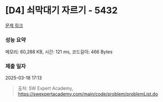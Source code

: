 # [D4] 쇠막대기 자르기 - 5432 

[문제 링크](https://swexpertacademy.com/main/code/problem/problemDetail.do?contestProbId=AWVl47b6DGMDFAXm) 

### 성능 요약

메모리: 60,288 KB, 시간: 121 ms, 코드길이: 466 Bytes

### 제출 일자

2025-03-18 17:13



> 출처: SW Expert Academy, https://swexpertacademy.com/main/code/problem/problemList.do
